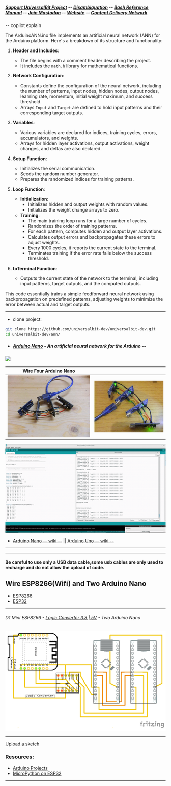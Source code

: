 ##### [Support UniversalBit Project](https://github.com/universalbit-dev/universalbit-dev/tree/main/support) -- [Disambiguation](https://en.wikipedia.org/wiki/Wikipedia:Disambiguation) -- [Bash Reference Manual](https://www.gnu.org/software/bash/manual/html_node/index.html) -- [Join Mastodon](https://mastodon.social/invite/wTHp2hSD) -- [Website](https://www.universalbit.it/) -- [Content Delivery Network](https://universalbitcdn.it/)

-- copilot explain

The ArduinoANN.ino file implements an artificial neural network (ANN) for the Arduino platform. Here's a breakdown of its structure and functionality:

1. **Header and Includes**:
   - The file begins with a comment header describing the project.
   - It includes the `math.h` library for mathematical functions.

2. **Network Configuration**:
   - Constants define the configuration of the neural network, including the number of patterns, input nodes, hidden nodes, output nodes, learning rate, momentum, initial weight maximum, and success threshold.
   - Arrays `Input` and `Target` are defined to hold input patterns and their corresponding target outputs.

3. **Variables**:
   - Various variables are declared for indices, training cycles, errors, accumulators, and weights.
   - Arrays for hidden layer activations, output activations, weight changes, and deltas are also declared.

4. **Setup Function**:
   - Initializes the serial communication.
   - Seeds the random number generator.
   - Prepares the randomized indices for training patterns.

5. **Loop Function**:
   - **Initialization**:
     - Initializes hidden and output weights with random values.
     - Initializes the weight change arrays to zero.
   - **Training**:
     - The main training loop runs for a large number of cycles.
     - Randomizes the order of training patterns.
     - For each pattern, computes hidden and output layer activations.
     - Calculates output errors and backpropagates these errors to adjust weights.
     - Every 1000 cycles, it reports the current state to the terminal.
     - Terminates training if the error rate falls below the success threshold.

6. **toTerminal Function**:
   - Outputs the current state of the network to the terminal, including input patterns, target outputs, and the computed outputs.

This code essentially trains a simple feedforward neural network using backpropagation on predefined patterns, adjusting weights to minimize the error between actual and target outputs.

---

* clone project:
```bash
git clone https://github.com/universalbit-dev/universalbit-dev.git
cd universalbit-dev/ann/

```

* ##### [Arduino Nano](https://en.wikipedia.org/wiki/Arduino_Nano) - An artificial neural network for the Arduino --
<img src="https://github.com/universalbit-dev/universalbit-dev/blob/main/ann/img/gif/arduino-nano_ANN.gif" width="auto"></img>

| Wire Four Arduino Nano                           |                             |
| ----------------------------------- | ----------------------------------- |
| ![arduino_ann](https://github.com/universalbit-dev/universalbit-dev/blob/main/ann/img/arduino_ann.JPG) | ![arduino_ann_02](https://github.com/universalbit-dev/universalbit-dev/blob/main/ann/img/arduino_ann_02.JPG) |


<img src="https://github.com/universalbit-dev/universalbit-dev/blob/main/ann/img/gif/esp32_ANN.gif" width="auto"></img>

* [Arduino Nano -- wiki --](https://en.wikipedia.org/wiki/Arduino_Nano) || [Arduino Uno -- wiki --](https://en.wikipedia.org/wiki/Arduino_Uno)
  
---

---

#### Be careful to use only a USB data cable,some usb cables are only used to recharge and do not allow the upload of code.

## Wire ESP8266(Wifi) and Two Arduino Nano
* [ESP8266](https://en.wikipedia.org/wiki/ESP8266)
* [ESP32](https://en.wikipedia.org/wiki/ESP32)

---

###### D1 Mini ESP8266     - [Logic Converter 3.3 | 5V](https://forum.arduino.cc/t/logic-level-converter/1136803/9)   - Two Arduino Nano

[![D1_Mini_Arduino](https://github.com/universalbit-dev/universalbit-dev/blob/main/ann/img/D1_Mini_ArduinoNano_Logic_Converter.png)](https://github.com/universalbit-dev/universalbit-dev/tree/main/ann)

---

[Upload a sketch](https://support.arduino.cc/hc/en-us/articles/4733418441116-Upload-a-sketch-in-Arduino-IDE)

### Resources:
* [Arduino Projects](https://randomnerdtutorials.com/projects-esp32/)
* [MicroPython on ESP32](https://randomnerdtutorials.com/getting-started-micropython-esp32-esp8266/)
---
